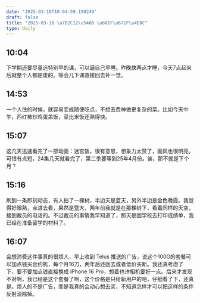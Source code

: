 ```yaml
---
date: '2025-03-18T10:04:59.190249'
draft: false
title: "2025-03-18 \u7B2C12\u5468 \u661F\u671F\u4E8C"
type: daily
---
```


## 10:04

下学期还要尽量选特别早的课，可以逼自己早睡。昨晚快两点才睡，今天7点起来后就整个人都是废的。等会儿下课直接回去补一觉。


## 14:53

一个人住的时候，就容易变成随便吃点，不想去费神做更复杂的菜。比如今天中午，西红柿炒鸡蛋盖饭，菜比米饭还熟得快。


## 15:07

这几天迅速看完了一部动画：迷宫饭，很有意思，想象力太赞了，画风也很明亮。可惜有点短，24集几天就看完了，第二季要等到25年4月份。诶，那不就是下个月？


## 15:16

刷到一条即刻动态，有人拍了一棵树，半边天是蓝天，另外半边是金色晚霞。我觉得好眼熟，点进去看，果然是暨大，两年前我就是在那棵树下，看着同样的天空，接到裁员的电话的。不过裁员的事情我早知道了，那天是回学校去打印成绩单，我已经在准备留学的材料了。


## 16:07

会想消费这件事真的很烦人，早上收到 Telus 推送的广告，说这个100G的套餐可以加点钱买合约机，每个月16刀，两年后还回去或者低价买断。我还真考虑了下，要不要加点钱直接换成 iPhone 16 Pro，想着也许相机要好一点。后来才发现不对啊，我已经是这个套餐了啊，这个价格是只给新用户的吧，仔细看了下，还真是。烦人的不是广告，而是我真的会动心想去买，不知道怎样才可以把这样的条件反射消除掉。

